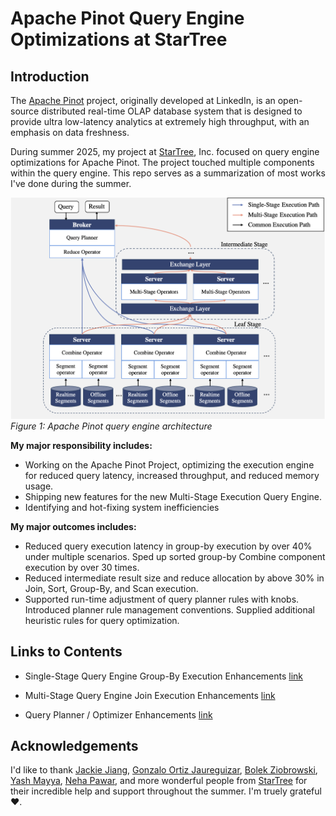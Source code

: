 # Apache Pinot Query Engine Optimizations at StarTree

## Introduction

The [Apache Pinot](https://github.com/apache/pinot) project, originally developed at LinkedIn, is an open-source distributed real-time OLAP database system that is designed to provide ultra low-latency analytics at extremely high throughput, with an emphasis on data freshness. 

During summer 2025, my project at [StarTree](https://github.com/startreedata), Inc. focused on query engine optimizations for Apache Pinot. The project touched multiple components within the query engine. This repo serves as a summarization of most works I've done during the summer.

![Pinot query engine architecture](./resources/pinot-query-engine-architecture.png)
*Figure 1: Apache Pinot query engine architecture*

**My major responsibility includes:**
- Working on the Apache Pinot Project, optimizing the execution engine for reduced query latency, increased throughput, and reduced memory usage. 
- Shipping new features for the new Multi-Stage Execution Query Engine.
- Identifying and hot-fixing system inefficiencies  

**My major outcomes includes:**
- Reduced query execution latency in group-by execution by over 40% under multiple scenarios. Sped up sorted group-by Combine component execution by over 30 times.
- Reduced intermediate result size and reduce allocation by above 30% in Join, Sort, Group-By, and Scan execution.
- Supported run-time adjustment of query planner rules with knobs. Introduced planner rule management conventions. Supplied additional heuristic rules for query optimization.

## Links to Contents

- Single-Stage Query Engine Group-By Execution Enhancements [link](src/sse-groupby.md)

- Multi-Stage Query Engine Join Execution Enhancements [link](src/mse-join.md)

- Query Planner / Optimizer Enhancements [link](src/query-planner.md)

## Acknowledgements

I'd like to thank [Jackie Jiang](https://github.com/Jackie-Jiang), [Gonzalo Ortiz Jaureguizar](https://github.com/gortiz), [Bolek Ziobrowski](https://github.com/bziobrowski), [Yash Mayya](https://github.com/yashmayya), [Neha Pawar](https://github.com/npawar), and more wonderful people from [StarTree](https://github.com/startreedata) for their incredible help and support throughout the summer. I'm truely grateful❤️. 

